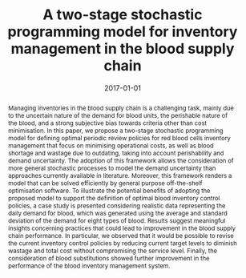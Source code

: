 ---
title: A two-stage stochastic programming model for inventory management in the blood
  supply chain
# If group member, use folder name in /content/authors
authors:
  - Mary Dillon
  - g_fabricio-oliveira
  - Babak Abbasi
date: 2017-01-01
doi: 10.1016/j.ijpe.2017.02.006

# Schedule page publish date (NOT publication's date).
publishDate: 2017-01-01

# Publication type.
# Legend: 0 = Uncategorized; 1 = Conference paper; 2 = Journal article;
# 3 = Preprint / Working Paper; 4 = Report; 5 = Book; 6 = Book section;
# 7 = Thesis; 8 = Patent
publication_types: ['2']

# Publication name and optional abbreviated publication name. Notice * * on title. # Publication name and optional abbreviated publication name. Quote marks needed for Markdown typesetting
publication: '*International Journal of Production Economics*'
publication_short: ''

abstract: Managing inventories in the blood supply chain is a challenging task, mainly
  due to the uncertain nature of the demand for blood units, the perishable nature
  of the blood, and a strong subjective bias towards criteria other than cost minimisation.
  In this paper, we propose a two-stage stochastic programming model for defining
  optimal periodic review policies for red blood cells inventory management that focus
  on minimising operational costs, as well as blood shortage and wastage due to outdating,
  taking into account perishability and demand uncertainty. The adoption of this framework
  allows the consideration of more general stochastic processes to model the demand
  uncertainty than approaches currently available in literature. Moreover, this framework
  renders a model that can be solved efficiently by general purpose off-the-shelf
  optimisation software. To illustrate the potential benefits of adopting the proposed
  model to support the definition of optimal blood inventory control policies, a case
  study is presented considering realistic data representing the daily demand for
  blood, which was generated using the average and standard deviation of the demand
  for eight types of blood. Results suggest meaningful insights concerning practices
  that could lead to improvement in the blood supply chain performance. In particular,
  we observed that it would be possible to revise the current inventory control policies
  by reducing current target levels to diminish wastage and total cost without compromising
  the service level. Finally, the consideration of blood substitutions showed further
  improvement in the performance of the blood inventory management system.

# Summary. An optional shortened abstract.
summary: 

# Not in use. Could be used for keywords 
tags:
  
featured: false

# links:
url_pdf: ''
url_code: ''
url_dataset: ''
url_poster: ''
url_project: ''
url_slides: ''
url_source: ''
url_video: ''

# Categories
#  These asociate the publications with the icons representing reearch topics and application areas
categories: [Modelling decision-making and uncertainty, Humanitarian and healthcare logistics]

# Associated Projects (optional).
#   Associate this publication with one or more of your projects.
#   Simply enter your project's folder or file name without extension.
#   E.g. `internal-project` references `content/project/internal-project/index.md`.
#   Otherwise, set `projects: []`.
projects: []

# Featured image
# To use, add an image named `featured.jpg/png` to your page's folder.
# Focal points: Smart, Center, TopLeft, Top, TopRight, Left, Right, BottomLeft, Bottom, BottomRight.
image:
  caption: ''
  focal_point: ''
  preview_only: false
---